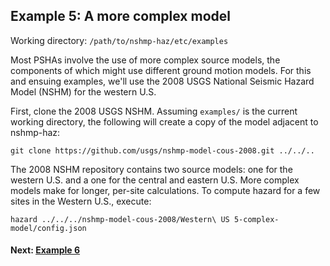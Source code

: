 Example 5: A more complex model
-------------------------------

Working directory: `/path/to/nshmp-haz/etc/examples`

Most PSHAs involve the use of more complex source models, the components of which might use different ground motion models. For this and ensuing examples, we'll use the 2008 USGS National Seismic Hazard Model (NSHM) for the western U.S.

First, clone the 2008 USGS NSHM. Assuming `examples/` is the current working directory, the following will create a copy of the model adjacent to nshmp-haz:

```Shell
git clone https://github.com/usgs/nshmp-model-cous-2008.git ../../..
```

The 2008 NSHM repository contains two source models: one for the western U.S. and a one for the central and eastern U.S. More complex models make for longer, per-site calculations. To compute hazard for a few sites in the Western U.S., execute:

```Shell
hazard ../../../nshmp-model-cous-2008/Western\ US 5-complex-model/config.json
```

#### Next: [Example 6](../4-enhanced-output)
